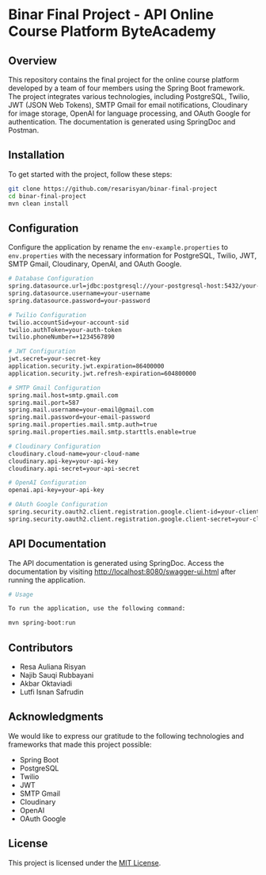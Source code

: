 # Binar Final Project - API Online Course Platform ByteAcademy

## Overview

This repository contains the final project for the online course platform developed by a team of four members using the Spring Boot framework. The project integrates various technologies, including PostgreSQL, Twilio, JWT (JSON Web Tokens), SMTP Gmail for email notifications, Cloudinary for image storage, OpenAI for language processing, and OAuth Google for authentication. The documentation is generated using SpringDoc and Postman.

## Installation

To get started with the project, follow these steps:

```bash
git clone https://github.com/resarisyan/binar-final-project
cd binar-final-project
mvn clean install
```
## Configuration

Configure the application by rename the `env-example.properties` to `env.properties` with the necessary information for PostgreSQL, Twilio, JWT, SMTP Gmail, Cloudinary, OpenAI, and OAuth Google.

```bash
# Database Configuration
spring.datasource.url=jdbc:postgresql://your-postgresql-host:5432/your-database-name
spring.datasource.username=your-username
spring.datasource.password=your-password

# Twilio Configuration
twilio.accountSid=your-account-sid
twilio.authToken=your-auth-token
twilio.phoneNumber=+1234567890

# JWT Configuration
jwt.secret=your-secret-key
application.security.jwt.expiration=86400000
application.security.jwt.refresh-expiration=604800000

# SMTP Gmail Configuration
spring.mail.host=smtp.gmail.com
spring.mail.port=587
spring.mail.username=your-email@gmail.com
spring.mail.password=your-email-password
spring.mail.properties.mail.smtp.auth=true
spring.mail.properties.mail.smtp.starttls.enable=true

# Cloudinary Configuration
cloudinary.cloud-name=your-cloud-name
cloudinary.api-key=your-api-key
cloudinary.api-secret=your-api-secret

# OpenAI Configuration
openai.api-key=your-api-key

# OAuth Google Configuration
spring.security.oauth2.client.registration.google.client-id=your-client-id
spring.security.oauth2.client.registration.google.client-secret=your-client-secret
```

## API Documentation

The API documentation is generated using SpringDoc. Access the documentation by visiting [http://localhost:8080/swagger-ui.html](https://byteacademy.as.r.appspot.com/swagger-ui/index.html) after running the application.

```bash
# Usage

To run the application, use the following command:

mvn spring-boot:run
```

## Contributors

- Resa Auliana Risyan
- Najib Sauqi Rubbayani
- Akbar Oktaviadi
- Lutfi Isnan Safrudin

## Acknowledgments

We would like to express our gratitude to the following technologies and frameworks that made this project possible:

- Spring Boot
- PostgreSQL
- Twilio
- JWT
- SMTP Gmail
- Cloudinary
- OpenAI
- OAuth Google

## License

This project is licensed under the [MIT License](https://choosealicense.com/licenses/mit/).
